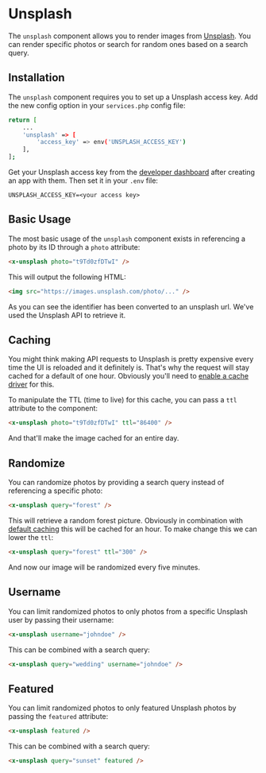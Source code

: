 # Unsplash

The `unsplash` component allows you to render images from [Unsplash](https://unsplash.com). You can render specific photos or search for random ones based on a search query.

## Installation

The `unsplash` component requires you to set up a Unsplash access key. Add the new config option in your `services.php` config file:

```bash
return [
    ...
    'unsplash' => [
        'access_key' => env('UNSPLASH_ACCESS_KEY')
    ],
];
```

Get your Unsplash access key from the [developer dashboard](https://unsplash.com/developers) after creating an app with them. Then set it in your `.env` file:

```
UNSPLASH_ACCESS_KEY=<your access key>
```

## Basic Usage

The most basic usage of the `unsplash` component exists in referencing a photo by its ID through a `photo` attribute: 

```html
<x-unsplash photo="t9Td0zfDTwI" />
```

This will output the following HTML:

```html
<img src="https://images.unsplash.com/photo/..." />
```

As you can see the identifier has been converted to an unsplash url. We've used the Unsplash API to retrieve it. 

## Caching

You might think making API requests to Unsplash is pretty expensive every time the UI is reloaded and it definitely is. That's why the request will stay cached for a default of one hour. Obviously you'll need to [enable a cache driver](https://laravel.com/docs/cache) for this.

To manipulate the TTL (time to live) for this cache, you can pass a `ttl` attribute to the component:

```html
<x-unsplash photo="t9Td0zfDTwI" ttl="86400" />
```

And that'll make the image cached for an entire day.

## Randomize

You can randomize photos by providing a search query instead of referencing a specific photo:

```html
<x-unsplash query="forest" />
```

This will retrieve a random forest picture. Obviously in combination with [default caching](#caching) this will be cached for an hour. To make change this we can lower the `ttl`:

```html
<x-unsplash query="forest" ttl="300" />
```

And now our image will be randomized every five minutes.

## Username

You can limit randomized photos to only photos from a specific Unsplash user by passing their username:

```html
<x-unsplash username="johndoe" />
```

This can be combined with a search query:

```html
<x-unsplash query="wedding" username="johndoe" />
```

## Featured

You can limit randomized photos to only featured Unsplash photos by passing the `featured` attribute:

```html
<x-unsplash featured />
```

This can be combined with a search query:

```html
<x-unsplash query="sunset" featured />
```
